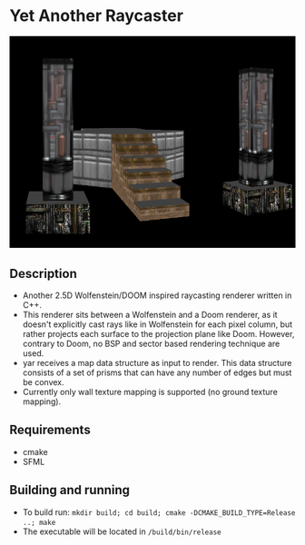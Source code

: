 # Yet Another Raycaster

![alt text](/other/doom_stairs_render_crop.png)

## Description

- Another 2.5D Wolfenstein/DOOM inspired raycasting renderer written in C++.
- This renderer sits between a Wolfenstein and a Doom renderer, as it doesn't explicitly cast rays like in Wolfenstein for each pixel column, but rather projects each surface to the projection plane like Doom. However, contrary to Doom, no BSP and sector based rendering technique are used.
- yar receives a map data structure as input to render. This data structure consists of a set of prisms that can have any number of edges but must be convex.
- Currently only wall texture mapping is supported (no ground texture mapping).

## Requirements

- cmake
- SFML

## Building and running

- To build run: `mkdir build; cd build; cmake -DCMAKE_BUILD_TYPE=Release ..; make`
- The executable will be located in `/build/bin/release`
